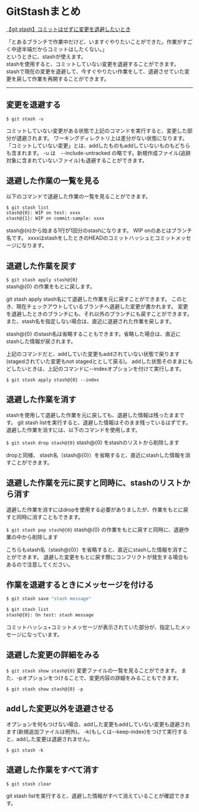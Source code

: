 # GitStashまとめ

[【git stash】コミットはせずに変更を退避したいとき](https://qiita.com/chihiro/items/f373873d5c2dfbd03250)  

「とあるブランチで作業中だけど、いますぐやりたいことができた。作業がすごく中途半端だからコミットはしたくない。」  
というときに、stashが使えます。  
stashを使用すると、コミットしていない変更を退避することができます。  
stashで現在の変更を退避して、今すぐやりたい作業をして、退避させていた変更を戻して作業を再開することができます。  

---

## 変更を退避する

`$ git stash -u`  

コミットしていない変更がある状態で上記のコマンドを実行すると、変更した部分が退避されます。
ワーキングディレクトリ上は差分がない状態になります。
「コミットしていない変更」とは、addしたものもaddしていないものもどちらも含まれます。
-u は　--include-untracked の略です。新規作成ファイル(追跡対象に含まれていないファイル)も退避することができます。

## 退避した作業の一覧を見る

以下のコマンドで退避した作業の一覧を見ることができます。

``` bash
$ git stash list
stash@{0}: WIP on test: xxxx
stash@{1}: WIP on commit-sample: xxxx
```

stash@{n}から始まる1行が1回分のstashになります。
WIP onのあとはブランチ名です。
xxxxはstashをしたときのHEADのコミットハッシュとコミットメッセージになります。

## 退避した作業を戻す

`$ git stash apply stash@{0}`  
stash@{0} の作業をもとに戻します。

git stash apply stash名にて退避した作業を元に戻すことができます。
このとき、現在チェックアウトしているブランチへ退避した変更が書かれます。
変更を退避したときのブランチにも、それ以外のブランチにも戻すことができます。
また、stash名を指定しない場合は、直近に退避された作業を戻します。

stash@{0} のstash名は省略することもできます。省略した場合は、直近にstashした情報が戻されます。

上記のコマンドだと、addしていた変更もaddされていない状態で戻ります(stagedされていた変更もnot stagedととして戻る)。
addした状態そのままにもどしたいときは、上記のコマンドに--indexオプションを付けて実行します。

`$ git stash apply stash@{0} --index`

## 退避した作業を消す

stashを使用して退避した作業を元に戻しても、退避した情報は残ったままです。
git stash listを実行すると、退避した情報はそのまま残っているはずです。
退避した作業を消すには、以下のコマンドを使用します。

`$ git stash drop stash@{0}`
stash@{0} をstashのリストから削除します

dropと同様、 stash名（stash@{0}）を省略すると、直近にstashした情報を消すことができます。

## 退避した作業を元に戻すと同時に、stashのリストから消す

退避した作業を消すにはdropを使用する必要がありましたが、作業をもとに戻すと同時に消すこともできます。

`$ git stash pop stash@{0}`
stash@{0} の作業をもとに戻すと同時に、退避作業の中から削除します

こちらもstash名（stash@{0}）を省略すると、直近にstashした情報を消すことができます。
退避した変更をもとに戻す際にコンフリクトが発生する場合もあるので注意してください。

## 作業を退避するときにメッセージを付ける

``` bash
$ git stash save "stash message"

$ git stash list
stash@{0}: On test: stash message
```

コミットハッシュ+コミットメッセージが表示されていた部分が、指定したメッセージになっています。

## 退避した変更の詳細をみる

`$ git stash show stash@{0}`
変更ファイルの一覧を見ることができます。
また、-pオプションをつけることで、変更内容の詳細をみることもできます。

`$ git stash show stash@{0} -p`

## addした変更以外を退避させる

オプションを何もつけない場合、addした変更もaddしていない変更も退避されます(新規追加ファイルは例外)。
-k(もしくは--keep-index)をつけて実行すると、addした変更は退避されません。

`$ git stash -k`

## 退避した作業をすべて消す

`$ git stash clear`  

git stash listを実行すると、退避した情報がすべて消えていることが確認できます。

